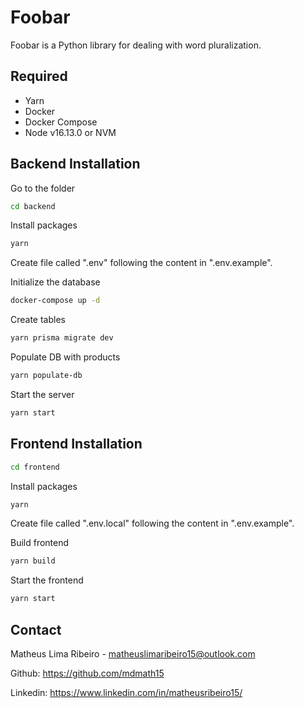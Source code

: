 # Foobar

Foobar is a Python library for dealing with word pluralization.

## Required
* Yarn
* Docker
* Docker Compose
* Node v16.13.0 or NVM

## Backend Installation

Go to the folder
```bash
cd backend
```

Install packages
```bash
yarn
```

Create file called ".env" following the content in ".env.example".

Initialize the database

```bash
docker-compose up -d

```

Create tables
```bash
yarn prisma migrate dev

```

Populate DB with products
```bash
yarn populate-db

```

Start the server

```bash
yarn start

```
## Frontend Installation

```bash
cd frontend
```

Install packages
```bash
yarn
```

Create file called ".env.local" following the content in ".env.example".

Build frontend
```bash
yarn build
```

Start the frontend
```bash
yarn start
```

## Contact

Matheus Lima Ribeiro - matheuslimaribeiro15@outlook.com

Github: https://github.com/mdmath15

Linkedin: https://www.linkedin.com/in/matheusribeiro15/
